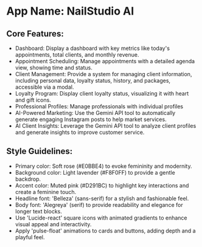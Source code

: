 # **App Name**: NailStudio AI

## Core Features:

- Dashboard: Display a dashboard with key metrics like today's appointments, total clients, and monthly revenue.
- Appointment Scheduling: Manage appointments with a detailed agenda view, showing time and status.
- Client Management: Provide a system for managing client information, including personal data, loyalty status, history, and packages, accessible via a modal.
- Loyalty Program: Display client loyalty status, visualizing it with heart and gift icons.
- Professional Profiles: Manage professionals with individual profiles
- AI-Powered Marketing: Use the Gemini API tool to automatically generate engaging Instagram posts to help market services.
- AI Client Insights: Leverage the Gemini API tool to analyze client profiles and generate insights to improve customer service.

## Style Guidelines:

- Primary color: Soft rose (#E0BBE4) to evoke femininity and modernity.
- Background color: Light lavender (#F8F0FF) to provide a gentle backdrop.
- Accent color: Muted pink (#D291BC) to highlight key interactions and create a feminine touch.
- Headline font: 'Belleza' (sans-serif) for a stylish and fashionable feel.
- Body font: 'Alegreya' (serif) to provide readability and elegance for longer text blocks.
- Use 'Lucide-react' square icons with animated gradients to enhance visual appeal and interactivity.
- Apply 'pulse-float' animations to cards and buttons, adding depth and a playful feel.